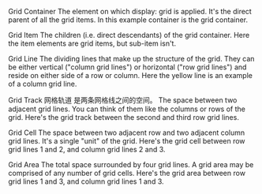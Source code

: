 Grid Container
The element on which display: grid is applied. It's the direct parent of all the grid items. In this example container is the grid container.

<div class="container">
  <div class="item item-1"></div>
  <div class="item item-2"></div>
  <div class="item item-3"></div>
</div>

Grid Item
The children (i.e. direct descendants) of the grid container. Here the item elements are grid items, but sub-item isn't.

<div class="container">
  <div class="item"></div> 
  <div class="item">
  	<p class="sub-item"></p>
  </div>
  <div class="item"></div>
</div>

Grid Line
The dividing lines that make up the structure of the grid. They can be either vertical ("column grid lines") or horizontal ("row grid lines") and reside on either side of a row or column. Here the yellow line is an example of a column grid line.

Grid Track 网格轨道 是两条网格线之间的空间。
The space between two adjacent grid lines. You can think of them like the columns or rows of the grid. Here's the grid track between the second and third row grid lines.

Grid Cell
The space between two adjacent row and two adjacent column grid lines. It's a single "unit" of the grid. Here's the grid cell between row grid lines 1 and 2, and column grid lines 2 and 3.

Grid Area
The total space surrounded by four grid lines. A grid area may be comprised of any number of grid cells. Here's the grid area between row grid lines 1 and 3, and column grid lines 1 and 3.

